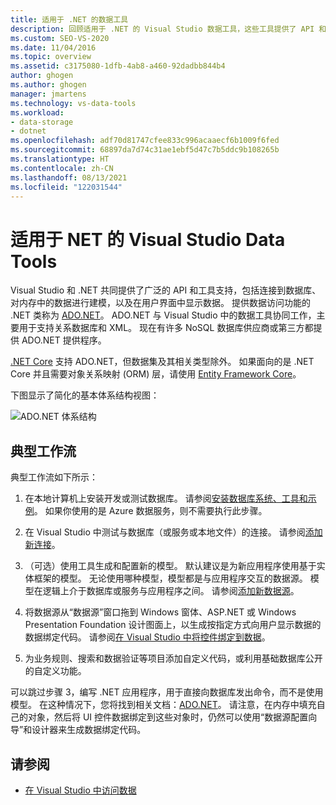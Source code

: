 ```yaml
---
title: 适用于 .NET 的数据工具
description: 回顾适用于 .NET 的 Visual Studio 数据工具，这些工具提供了 API 和工具支持，可便于连接数据库、在内存中进行数据建模和在 UI 中显示数据。
ms.custom: SEO-VS-2020
ms.date: 11/04/2016
ms.topic: overview
ms.assetid: c3175080-1dfb-4ab8-a460-92dadbb844b4
author: ghogen
ms.author: ghogen
manager: jmartens
ms.technology: vs-data-tools
ms.workload:
- data-storage
- dotnet
ms.openlocfilehash: adf70d81747cfee833c996acaaecf6b1009f6fed
ms.sourcegitcommit: 68897da7d74c31ae1ebf5d47c7b5ddc9b108265b
ms.translationtype: HT
ms.contentlocale: zh-CN
ms.lasthandoff: 08/13/2021
ms.locfileid: "122031544"
---
```

# <a name="visual-studio-data-tools-for-net"></a>适用于 NET 的 Visual Studio Data Tools

Visual Studio 和 .NET 共同提供了广泛的 API 和工具支持，包括连接到数据库、对内存中的数据进行建模，以及在用户界面中显示数据。 提供数据访问功能的 .NET 类称为 [ADO.NET](/dotnet/framework/data/adonet/index)。 ADO.NET 与 Visual Studio 中的数据工具协同工作，主要用于支持关系数据库和 XML。 现在有许多 NoSQL 数据库供应商或第三方都提供 ADO.NET 提供程序。

[.NET Core](/dotnet/core/) 支持 ADO.NET，但数据集及其相关类型除外。 如果面向的是 .NET Core 并且需要对象关系映射 (ORM) 层，请使用 [Entity Framework Core](/ef/core/)。

下图显示了简化的基本体系结构视图：

![ADO.NET 体系结构](../data-tools/media/raddata-ado-net-architecture-diagram.png)

## <a name="typical-workflow"></a>典型工作流

典型工作流如下所示：

1. 在本地计算机上安装开发或测试数据库。 请参阅[安装数据库系统、工具和示例](../data-tools/installing-database-systems-tools-and-samples.md)。 如果你使用的是 Azure 数据服务，则不需要执行此步骤。

2. 在 Visual Studio 中测试与数据库（或服务或本地文件）的连接。 请参阅[添加新连接](../data-tools/add-new-connections.md)。

3. （可选）使用工具生成和配置新的模型。 默认建议是为新应用程序使用基于实体框架的模型。 无论使用哪种模型，模型都是与应用程序交互的数据源。 模型在逻辑上介于数据库或服务与应用程序之间。 请参阅[添加新数据源](../data-tools/add-new-data-sources.md)。

4. 将数据源从“数据源”窗口拖到 Windows 窗体、ASP.NET 或 Windows Presentation Foundation 设计图面上，以生成按指定方式向用户显示数据的数据绑定代码。 请参阅[在 Visual Studio 中将控件绑定到数据](../data-tools/bind-controls-to-data-in-visual-studio.md)。

5. 为业务规则、搜索和数据验证等项目添加自定义代码，或利用基础数据库公开的自定义功能。

可以跳过步骤 3，编写 .NET 应用程序，用于直接向数据库发出命令，而不是使用模型。 在这种情况下，您将找到相关文档：[ADO.NET](/dotnet/framework/data/adonet/index)。 请注意，在内存中填充自己的对象，然后将 UI 控件数据绑定到这些对象时，仍然可以使用“数据源配置向导”和设计器来生成数据绑定代码。

## <a name="see-also"></a>请参阅

- [在 Visual Studio 中访问数据](../data-tools/accessing-data-in-visual-studio.md)
